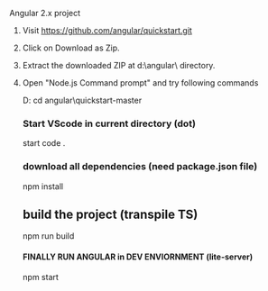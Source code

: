 Angular 2.x project 

1. Visit https://github.com/angular/quickstart.git

2. Click on Download as Zip.

3. Extract the downloaded ZIP at d:\angular\ directory.

4. Open "Node.js Command prompt" and try following commands

    D: <ENTER>
    cd angular\quickstart-master <ENTER>
    ### Start VScode in current directory (dot)
    start code .
    ### download all dependencies (need package.json file)
    npm install
    ## build the project (transpile TS)
    npm run build
    #### FINALLY RUN ANGULAR in DEV ENVIORNMENT (lite-server)
    npm start

